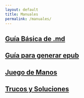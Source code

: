 ```yaml
---
layout: default
title: Manuales
permalink: /manuales/
---
```



## [Guía Básica de .md](/markdownguide/)  
## [Guía para generar epub](/md2epub/)  
## [Juego de Manos](/pptt/)  
## [Trucos y Soluciones](/troubleshooting/)  

